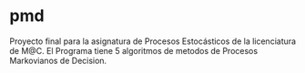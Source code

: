 # pmd
Proyecto final para la asignatura de Procesos Estocásticos de la licenciatura de M@C. El Programa tiene 5 algoritmos 
de metodos de Procesos Markovianos de Decision.
